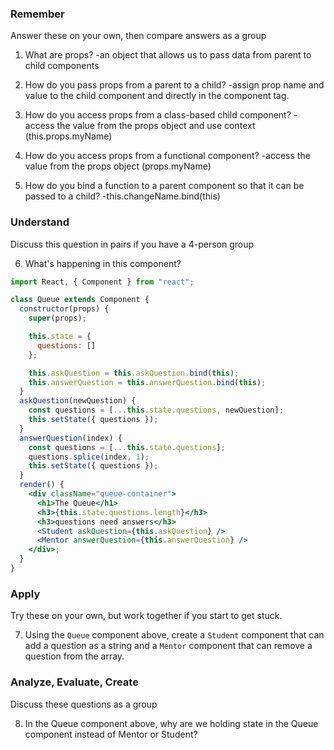 ### Remember

Answer these on your own, then compare answers as a group

1.  What are props?
-an object that allows us to pass data from parent to child components

2.  How do you pass props from a parent to a child?
-assign prop name and value to the child component and directly in the component tag. 

3.  How do you access props from a class-based child component?
-access the value from the props object and use context (this.props.myName) 

4.  How do you access props from a functional component?
-access the value from the props object (props.myName)

5.  How do you bind a function to a parent component so that it can be passed to a child?
-this.changeName.bind(this)

### Understand

Discuss this question in pairs if you have a 4-person group

6.  What's happening in this component?

```jsx
import React, { Component } from "react";

class Queue extends Component {
  constructor(props) {
    super(props);

    this.state = {
      questions: []
    };

    this.askQuestion = this.askQuestion.bind(this);
    this.answerQuestion = this.answerQuestion.bind(this);
  }
  askQuestion(newQuestion) {
    const questions = [...this.state.questions, newQuestion];
    this.setState({ questions });
  }
  answerQuestion(index) {
    const questions = [...this.state.questions];
    questions.splice(index, 1);
    this.setState({ questions });
  }
  render() {
    <div className="queue-container">
      <h1>The Queue</h1>
      <h3>{this.state.questions.length}</h3>
      <h3>questions need answers</h3>
      <Student askQuestion={this.askQuestion} />
      <Mentor answerQuestion={this.answerQuestion} />
    </div>;
  }
}
```

### Apply

Try these on your own, but work together if you start to get stuck.

7.  Using the `Queue` component above, create a `Student` component that can add a question as a string and a `Mentor` component that can remove a question from the array.

### Analyze, Evaluate, Create

Discuss these questions as a group

8.  In the Queue component above, why are we holding state in the Queue component instead of Mentor or Student?
